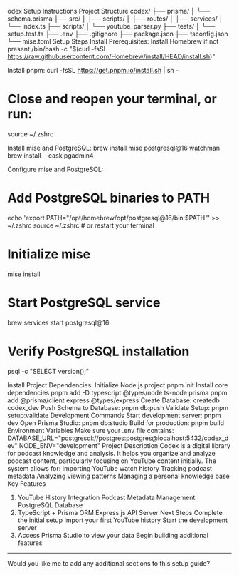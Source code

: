 odex Setup Instructions
Project Structure
codex/
├── prisma/
│ └── schema.prisma
├── src/
│ ├── scripts/
│ ├── routes/
│ ├── services/
│ └── index.ts
├── scripts/
│ └── youtube_parser.py
├── tests/
│ └── setup.test.ts
├── .env
├── .gitignore
├── package.json
├── tsconfig.json
└── mise.toml
Setup Steps
Install Prerequisites:
Install Homebrew if not present
/bin/bash -c "$(curl -fsSL https://raw.githubusercontent.com/Homebrew/install/HEAD/install.sh)"

Install pnpm:
curl -fsSL https://get.pnpm.io/install.sh | sh -

# Close and reopen your terminal, or run:
source ~/.zshrc

Install mise and PostgreSQL:
brew install mise postgresql@16 watchman
brew install --cask pgadmin4

Configure mise and PostgreSQL:
# Add PostgreSQL binaries to PATH
echo 'export PATH="/opt/homebrew/opt/postgresql@16/bin:$PATH"' >> ~/.zshrc
source ~/.zshrc  # or restart your terminal

# Initialize mise
mise install

# Start PostgreSQL service
brew services start postgresql@16

# Verify PostgreSQL installation
psql -c "SELECT version();"

Install Project Dependencies:
Initialize Node.js project
pnpm init
Install core dependencies
pnpm add -D typescript @types/node ts-node prisma
pnpm add @prisma/client express @types/express
Create Database:
createdb codex_dev
Push Schema to Database:
pnpm db:push
Validate Setup:
pnpm setup:validate
Development Commands
Start development server:
pnpm dev
Open Prisma Studio:
pnpm db:studio
Build for production:
pnpm build
Environment Variables
Make sure your .env file contains:
DATABASE_URL="postgresql://postgres:postgres@localhost:5432/codex_dev"
NODE_ENV="development"
Project Description
Codex is a digital library for podcast knowledge and analysis. It helps you organize and analyze podcast content, particularly focusing on YouTube content initially. The system allows for:
Importing YouTube watch history
Tracking podcast metadata
Analyzing viewing patterns
Managing a personal knowledge base
Key Features
1. YouTube History Integration
Podcast Metadata Management
PostgreSQL Database
4. TypeScript + Prisma ORM
Express.js API Server
Next Steps
Complete the initial setup
Import your first YouTube history
Start the development server
4. Access Prisma Studio to view your data
Begin building additional features
-----------------------------------
Would you like me to add any additional sections to this setup guide?